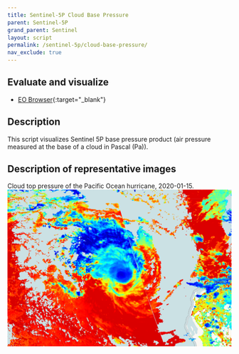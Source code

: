 ```yaml
---
title: Sentinel-5P Cloud Base Pressure
parent: Sentinel-5P
grand_parent: Sentinel
layout: script
permalink: /sentinel-5p/cloud-base-pressure/
nav_exclude: true
---
```



## Evaluate and visualize
 - [EO Browser](https://sentinelshare.page.link/5oB2){:target="_blank"}   

## Description
This script visualizes Sentinel 5P base pressure product (air pressure measured at the base of a cloud in Pascal (Pa)).

## Description of representative images

Cloud top pressure of the Pacific Ocean hurricane, 2020-01-15.
![NO2 tropospheric column](fig/fig1.png)


